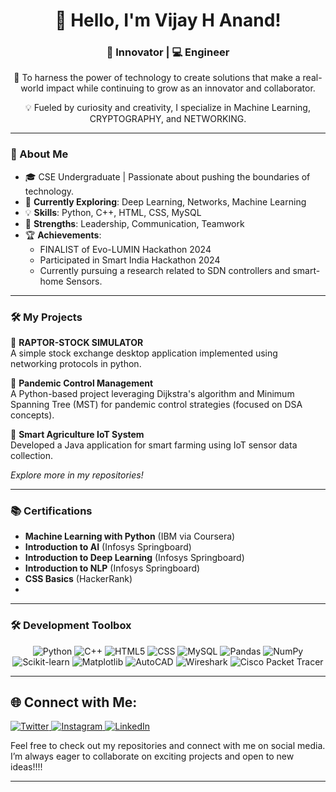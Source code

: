 <h1 align="center">👋 Hello, I'm Vijay H Anand!</h1>
<h3 align="center">🚀 Innovator | 💻 Engineer </h3>
<p align="center">🌟 To harness the power of technology to create solutions that make a real-world impact while continuing to grow as an innovator and collaborator. </p>
<p align="center">💡 Fueled by curiosity and creativity, I specialize in Machine Learning, CRYPTOGRAPHY, and NETWORKING.</p>


---

### 🚀 About Me
- 🎓 CSE Undergraduate | Passionate about pushing the boundaries of technology.
- 🌱 **Currently Exploring**: Deep Learning, Networks, Machine Learning  
- 💡 **Skills**: Python, C++, HTML, CSS, MySQL  
- 🤝 **Strengths**: Leadership, Communication, Teamwork  
- 🏆 **Achievements**:
  - FINALIST of Evo-LUMIN Hackathon 2024  
  - Participated in Smart India Hackathon 2024
  - Currently pursuing a research related to SDN controllers and smart-home Sensors.

---

### 🛠️ My Projects
🔹 **RAPTOR-STOCK SIMULATOR**  
A simple stock exchange desktop application implemented using networking protocols in python.

🔹 **Pandemic Control Management**  
A Python-based project leveraging Dijkstra's algorithm and Minimum Spanning Tree (MST) for pandemic control strategies (focused on DSA concepts).  

🔹 **Smart Agriculture IoT System**  
Developed a Java application for smart farming using IoT sensor data collection.  

*Explore more in my repositories!*

---

### 📚 Certifications
- **Machine Learning with Python** (IBM via Coursera)  
- **Introduction to AI** (Infosys Springboard)  
- **Introduction to Deep Learning** (Infosys Springboard)  
- **Introduction to NLP** (Infosys Springboard)  
- **CSS Basics** (HackerRank)
- 

---

### 🛠️ Development Toolbox
<p align="center">
  <!-- Programming Languages -->
  <img src="https://img.shields.io/badge/Python-FFD343?style=for-the-badge&logo=python&logoColor=black" alt="Python" />
  <img src="https://img.shields.io/badge/C++-00599C?style=for-the-badge&logo=cplusplus&logoColor=white" alt="C++" />
  <img src="https://img.shields.io/badge/HTML5-FF5733?style=for-the-badge&logo=html5&logoColor=white" alt="HTML5" />
  <img src="https://img.shields.io/badge/CSS3-2965F1?style=for-the-badge&logo=css3&logoColor=white" alt="CSS" />
  
  <!-- Databases -->
  <img src="https://img.shields.io/badge/MySQL-00C8E4?style=for-the-badge&logo=mysql&logoColor=black" alt="MySQL" />
  
  <!-- Libraries -->
  <img src="https://img.shields.io/badge/Pandas-150458?style=for-the-badge&logo=pandas&logoColor=white" alt="Pandas" />
  <img src="https://img.shields.io/badge/NumPy-013243?style=for-the-badge&logo=numpy&logoColor=white" alt="NumPy" />
  <img src="https://img.shields.io/badge/Scikit--learn-FF9800?style=for-the-badge&logo=scikit-learn&logoColor=black" alt="Scikit-learn" />
  <img src="https://img.shields.io/badge/Matplotlib-006400?style=for-the-badge&logo=python&logoColor=white" alt="Matplotlib" />
  
  <!-- Tools -->
  <img src="https://img.shields.io/badge/AutoCAD-0696D7?style=for-the-badge&logo=autodesk&logoColor=white" alt="AutoCAD" />
  <img src="https://img.shields.io/badge/Wireshark-1E4A77?style=for-the-badge&logo=wireshark&logoColor=white" alt="Wireshark" />
  <img src="https://img.shields.io/badge/Cisco%20Packet%20Tracer-128BF7?style=for-the-badge&logo=cisco&logoColor=white" alt="Cisco Packet Tracer" />
</p>


---

## 🌐 Connect with Me:

<a href="https://x.com/vijayhanand003?t=Bk84iRWUTfPioC7Pq3zZhA&s=09" target="_blank">
  <img src="https://img.shields.io/badge/X-1DA1F2?style=for-the-badge&logo=x&logoColor=white" alt="Twitter">
</a>

<a href="https://www.instagram.com/v.h.a._?igsh=MTg1djJxbjUxNnhoeg==" target="_blank">
  <img src="https://img.shields.io/badge/Instagram-E4405F?style=for-the-badge&logo=instagram&logoColor=white" alt="Instagram">
</a>

<a href="https://www.linkedin.com/in/vijay-h-anand-4a925625a" target="_blank">
  <img src="https://img.shields.io/badge/LinkedIn-0077B5?style=for-the-badge&logo=linkedin&logoColor=white" alt="LinkedIn">
</a>

Feel free to check out my repositories and connect with me on social media. I’m always eager to collaborate on exciting projects and open to new ideas!!!!

---
